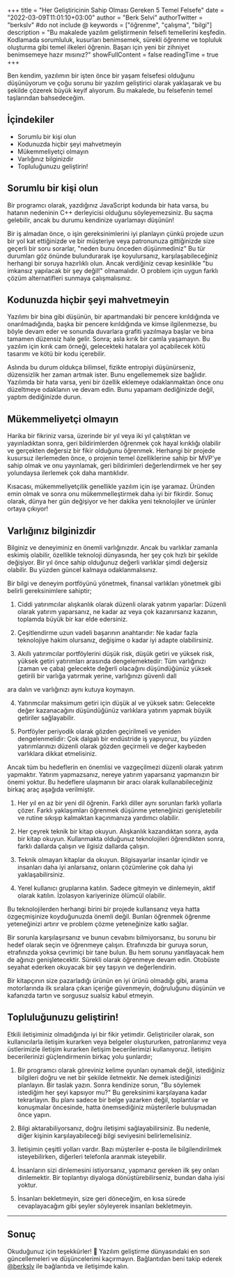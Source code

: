 +++
title = "Her Geliştiricinin Sahip Olması Gereken 5 Temel Felsefe"
date = "2022-03-09T11:01:10+03:00"
author = "Berk Selvi"
authorTwitter = "berkslv" #do not include @
keywords = ["öğrenme", "çalışma", "bilgi"]
description = "Bu makalede yazılım geliştirmenin felsefi temellerini keşfedin. Kodlamada sorumluluk, kusurları benimsemek, sürekli öğrenme ve topluluk oluşturma gibi temel ilkeleri öğrenin. Başarı için yeni bir zihniyet benimsemeye hazır mısınız?"
showFullContent = false
readingTime = true
+++

Ben kendim, yazılımın bir işten önce bir yaşam felsefesi olduğunu düşünüyorum ve çoğu sorunu bir yazılım geliştirici olarak yaklaşarak ve bu şekilde çözerek büyük keyif alıyorum. Bu makalede, bu felsefenin temel taşlarından bahsedeceğim.

## İçindekiler

- Sorumlu bir kişi olun
- Kodunuzda hiçbir şeyi mahvetmeyin
- Mükemmeliyetçi olmayın
- Varlığınız bilginizdir
- Topluluğunuzu geliştirin!


## Sorumlu bir kişi olun

Bir programcı olarak, yazdığınız JavaScript kodunda bir hata varsa, bu hatanın nedeninin C++ derleyicisi olduğunu söyleyemezsiniz. Bu saçma gelebilir, ancak bu durumu kendinize uyarlamayı düşünün!

Bir iş almadan önce, o işin gereksinimlerini iyi planlayın çünkü projede uzun bir yol kat ettiğinizde ve bir müşteriye veya patronunuza gittiğinizde size geçerli bir soru sorarlar, "neden bunu önceden düşünmediniz" Bu tür durumları göz önünde bulundurarak işe koyulursanız, karşılaşabileceğiniz herhangi bir soruya hazırlıklı olun. Ancak verdiğiniz cevap kesinlikle "bu imkansız yapılacak bir şey değil!" olmamalıdır. O problem için uygun farklı çözüm alternatifleri sunmaya çalışmalısınız.

## Kodunuzda hiçbir şeyi mahvetmeyin

Yazılımı bir bina gibi düşünün, bir apartmandaki bir pencere kırıldığında ve onarılmadığında, başka bir pencere kırıldığında ve kimse ilgilenmezse, bu böyle devam eder ve sonunda duvarlara grafiti yazılmaya başlar ve bina tamamen düzensiz hale gelir. Sonra; asla kırık bir camla yaşamayın. Bu yazılım için kırık cam örneği, gelecekteki hatalara yol açabilecek kötü tasarımı ve kötü bir kodu içerebilir.

Aslında bu durum oldukça bilimsel, fizikte entropiyi düşünürseniz, düzensizlik her zaman artmak ister. Bunu engellememek size bağlıdır. Yazılımda bir hata varsa, yeni bir özellik eklemeye odaklanmaktan önce onu düzeltmeye odaklanın ve devam edin. Bunu yapamam dediğinizde değil, yaptım dediğinizde durun.

## Mükemmeliyetçi olmayın

Harika bir fikriniz varsa, üzerinde bir yıl veya iki yıl çalıştıktan ve yayınladıktan sonra, geri bildirimlerden öğrenmek çok hayal kırıklığı olabilir ve gerçekten değersiz bir fikir olduğunu öğrenmek. Herhangi bir projede kusursuz ilerlemeden önce, o projenin temel özelliklerine sahip bir MVP'ye sahip olmak ve onu yayınlamak, geri bildirimleri değerlendirmek ve her şey yolundaysa ilerlemek çok daha mantıklıdır.

Kısacası, mükemmeliyetçilik genellikle yazılım için işe yaramaz. Üründen emin olmak ve sonra onu mükemmelleştirmek daha iyi bir fikirdir. Sonuç olarak, dünya her gün değişiyor ve her dakika yeni teknolojiler ve ürünler ortaya çıkıyor!

## Varlığınız bilginizdir

Bilginiz ve deneyiminiz en önemli varlığınızdır. Ancak bu varlıklar zamanla eskimiş olabilir, özellikle teknoloji dünyasında, her şey çok hızlı bir şekilde değişiyor. Bir yıl önce sahip olduğunuz değerli varlıklar şimdi değersiz olabilir. Bu yüzden güncel kalmaya odaklanmalısınız.

Bir bilgi ve deneyim portföyünü yönetmek, finansal varlıkları yönetmek gibi belirli gereksinimlere sahiptir;

1. Ciddi yatırımcılar alışkanlık olarak düzenli olarak yatırım yaparlar: Düzenli olarak yatırım yaparsanız, ne kadar az veya çok kazanırsanız kazanın, toplamda büyük bir kar elde edersiniz.

2. Çeşitlendirme uzun vadeli başarının anahtarıdır: Ne kadar fazla teknolojiye hakim olursanız, değişime o kadar iyi adapte olabilirsiniz.

3. Akıllı yatırımcılar portföylerini düşük risk, düşük getiri ve yüksek risk, yüksek getiri yatırımları arasında dengelemektedir: Tüm varlığınızı (zaman ve çaba) gelecekte değerli olacağını düşündüğünüz yüksek getirili bir varlığa yatırmak yerine, varlığınızı güvenli dall

ara dalın ve varlığınızı aynı kutuya koymayın.

4. Yatırımcılar maksimum getiri için düşük al ve yüksek satın: Gelecekte değer kazanacağını düşündüğünüz varlıklara yatırım yapmak büyük getiriler sağlayabilir.

5. Portföyler periyodik olarak gözden geçirilmeli ve yeniden dengelenmelidir: Çok dalgalı bir endüstride iş yapıyoruz, bu yüzden yatırımlarınızı düzenli olarak gözden geçirmeli ve değer kaybeden varlıklara dikkat etmelisiniz.

Ancak tüm bu hedeflerin en önemlisi ve vazgeçilmezi düzenli olarak yatırım yapmaktır. Yatırım yapmazsanız, nereye yatırım yaparsanız yapmanızın bir önemi yoktur. Bu hedeflere ulaşmanın bir aracı olarak kullanabileceğiniz birkaç araç aşağıda verilmiştir.

1. Her yıl en az bir yeni dil öğrenin. Farklı diller aynı sorunları farklı yollarla çözer. Farklı yaklaşımları öğrenmek düşünme yeteneğinizi genişletebilir ve rutine sıkışıp kalmaktan kaçınmanıza yardımcı olabilir.

2. Her çeyrek teknik bir kitap okuyun. Alışkanlık kazandıktan sonra, ayda bir kitap okuyun. Kullanmakta olduğunuz teknolojileri öğrendikten sonra, farklı dallarda çalışın ve ilgisiz dallarda çalışın.

3. Teknik olmayan kitaplar da okuyun. Bilgisayarlar insanlar içindir ve insanları daha iyi anlarsanız, onların çözümlerine çok daha iyi yaklaşabilirsiniz.

4. Yerel kullanıcı gruplarına katılın. Sadece gitmeyin ve dinlemeyin, aktif olarak katılın. İzolasyon kariyerinize ölümcül olabilir.

Bu teknolojilerden herhangi birini bir projede kullansanız veya hatta özgeçmişinize koyduğunuzda önemli değil. Bunları öğrenmek öğrenme yeteneğinizi artırır ve problem çözme yeteneğinize katkı sağlar.

Bir sorunla karşılaşırsanız ve bunun cevabını bilmiyorsanız, bu sorunu bir hedef olarak seçin ve öğrenmeye çalışın. Etrafınızda bir guruya sorun, etrafınızda yoksa çevrimiçi bir tane bulun. Bu hem sorunu yanıtlayacak hem de ağınızı genişletecektir. Sürekli olarak öğrenmeye devam edin. Otobüste seyahat ederken okuyacak bir şey taşıyın ve değerlendirin.

Bir kitapçının size pazarladığı ürünün en iyi ürünü olmadığı gibi, arama motorlarında ilk sıralara çıkan içeriğe güvenmeyin, doğruluğunu düşünün ve kafanızda tartın ve sorgusuz sualsiz kabul etmeyin.

## Topluluğunuzu geliştirin!

Etkili iletişiminiz olmadığında iyi bir fikir yetimdir. Geliştiriciler olarak, son kullanıcılarla iletişim kurarken veya belgeler oluştururken, patronlarımız veya üstlerimizle iletişim kurarken iletişim becerilerimizi kullanıyoruz. İletişim becerilerinizi güçlendirmenin birkaç yolu şunlardır;

1. Bir programcı olarak göreviniz kelime oyunları oynamak değil, istediğiniz bilgileri doğru ve net bir şekilde iletmektir. Ne demek istediğinizi planlayın. Bir taslak yazın. Sonra kendinize sorun, "Bu söylemek istediğim her şeyi kapsıyor mu?" Bu gereksinimi karşılayana kadar tekrarlayın. Bu planı sadece bir belge yazarken değil, toplantılar ve konuşmalar öncesinde, hatta önemsediğiniz müşterilerle buluşmadan önce yapın.

2. Bilgi aktarabiliyorsanız, doğru iletişimi sağlayabilirsiniz. Bu nedenle, diğer kişinin karşılayabileceği bilgi seviyesini belirlemelisiniz.

3. İletişimin çeşitli yolları vardır. Bazı müşteriler e-posta ile bilgilendirilmek isteyebilirken, diğerleri telefonla aranmak isteyebilir.

4. İnsanların sizi dinlemesini istiyorsanız, yapmanız gereken ilk şey onları dinlemektir. Bir toplantıyı diyaloga dönüştürebilirseniz, bundan daha iyisi yoktur.

5. İnsanları bekletmeyin, size geri döneceğim, en kısa sürede cevaplayacağım gibi şeyler söyleyerek insanları bekletmeyin.


---

## Sonuç

Okuduğunuz için teşekkürler! 🎉 Yazılım geliştirme dünyasındaki en son güncellemeleri ve düşüncelerimi kaçırmayın. Bağlantıdan beni takip ederek [@berkslv](https://x.com/berkslv) ile bağlantıda ve iletişimde kalın.